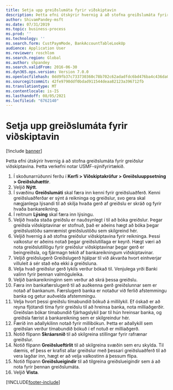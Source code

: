 ```yaml
---
title: Setja upp greiðslumáta fyrir viðskiptavin
description: Þetta efni útskýrir hvernig á að stofna greiðslumáta fyrir greiðslur viðskiptavina.
author: ShivamPandey-msft
ms.date: 07/31/2019
ms.topic: business-process
ms.prod: ''
ms.technology: ''
ms.search.form: CustPaymMode, BankAccountTableLookUp
audience: Application User
ms.reviewer: roschlom
ms.search.region: Global
ms.author: shpandey
ms.search.validFrom: 2016-06-30
ms.dyn365.ops.version: Version 7.0.0
ms.openlocfilehash: 0dd9fb37c733730360c78b702c62adadfdc6bd476ba4c436da08c86a9ad7ff55
ms.sourcegitcommit: 42fe9790ddf0bdad911544deaa82123a396712fb
ms.translationtype: MT
ms.contentlocale: is-IS
ms.lasthandoff: 08/05/2021
ms.locfileid: "6762140"
---
```

# <a name="establish-customer-method-of-payment"></a>Setja upp greiðslumáta fyrir viðskiptavin

[!include [banner](../../includes/banner.md)]

Þetta efni útskýrir hvernig á að stofna greiðslumáta fyrir greiðslur viðskiptavina. Þetta verkefni notar USMF-sýnifyrirtækið.

1. Í skoðunarrúðunni ferðu í **Kerfi > Viðskiptakröfur > Greiðsluuppsetning > Greiðsluhættir**.
2. Veljið **Nýtt**.
3. Í svæðinu **Greiðslumáti** skal færa inn kenni fyrir greiðsluaðferð. Kenni greiðsluaðferðar er sýnt á reikninga og greiðslur, svo gera skal nægjanlega lýsandi til að skilja hvaða gerð af greiðslu er skráð og fyrir hvaða bankareikning.  
4. Í reitnum **Lýsing** skal færa inn lýsingu.
5. Veljið hvaða staða greiðslu er nauðsynlegt í til að bóka greiðslur. Þegar greiðsla viðskiptavinar er stofnuð, það er aðeins hægt að bóka þegar greiðslustöðu samræmist greiðslustöðu sem skilgreind hér.  
6. Veljið hvernig á að stofna greiðslur viðskiptavina fyrir reikninga. Þessi valkostur er aðeins notað þegar greiðslutillaga er keyrð. Hægt væri að nota greiðslutillögu fyrir greiðslur viðskiptavinar þegar gerð er beingreiðsla, og fjármagn tekið af bankareikningum viðskiptavinar.  
7. Veljið greiðslugerð Greiðslugerð hjálpar til við ákvarða hvort einhverjar villuleit á sér stað eða ekki á greiðsluna.  
8. Velja hvað greiðslur gerð lykils verður bókað til. Venjulega yrði Banki valinn fyrir þennan valmöguleika.  
9. Veljið bankareikninginn sem verður að skrá þessa greiðslu.
10. Færa inn bankafærslugerð til að auðkenna gerð greiðslunnar sem er notað af bankanum. Færslugerð banka er notaður við ferlið afstemmingu banka og getur auðvelda afstemmingu.  
11. Velja hvort þessi greiðslu tímabundið bókuð á millilykil. Ef óskað er að reyna fljótandi tíma fyrir greiðslu til að hreinsa banka, nota milliaðgerðir. Greiðslan bókar tímabundið fjárhagslykil þar til hún hreinsar banka, og greiðsla færist á bankareikning sem er skilgreindur hér.  
12. Færið inn aðallykilinn notað fyrir millibókun. Þetta er aðallykill sem greiðslan verður tímabundið bókuð í ef notuð er milliaðgerð.  
13. Notið flipann **Skráarsnið** til að skilgreina stillingar fyrir rafrænar greiðslur.
14. Notið flipann **Greiðslueftirlit** til að skilgreina svæðin sem eru skylda. Til dæmis, ef þess er krafist allar greiðslur með þessari greiðsluaðferð til að vera lagðar inn, hægt er að velja valkostinn á þessum flipa.  
15. Notið flipann **Greiðslueigindir** til að tilgreina greiðslueigindir sem á að nota fyrir þennan greiðslumáta.
16. Veljið **Vista**.



[!INCLUDE[footer-include](../../../includes/footer-banner.md)]